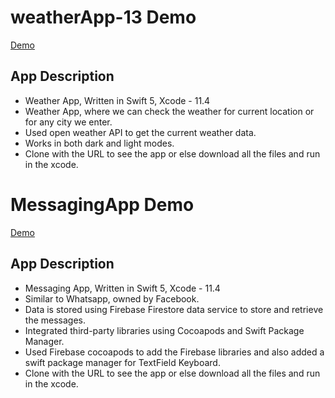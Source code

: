 # weatherApp-13 Demo

[Demo](https://drive.google.com/file/d/1mZ2CRZQayQSoB5xB4S1I3YMgVSAVst7h/view?usp=sharing)

## App Description ##
  * Weather App, Written in Swift 5, Xcode - 11.4 
  * Weather App, where we can check the weather for current location or for any city we enter.
  * Used open weather API to get the current weather data.
  * Works in both dark and light modes.
  * Clone with the URL to see the app or else download all the files and run in the xcode.
  
  
# MessagingApp Demo
  
  [Demo](https://drive.google.com/file/d/1TrwC-CvbE6OlLHlO78wBAC4MKe9B19LP/view?usp=sharing)
  
## App Description ##
  * Messaging App, Written in Swift 5, Xcode - 11.4 
  * Similar to Whatsapp, owned by Facebook. 
  * Data is stored using Firebase Firestore data service to store and retrieve the messages.
  * Integrated third-party libraries using Cocoapods and Swift Package Manager.
  * Used Firebase cocoapods to add the Firebase libraries and also added a swift package manager for TextField Keyboard.
  * Clone with the URL to see the app or else download all the files and run in the xcode.

  
